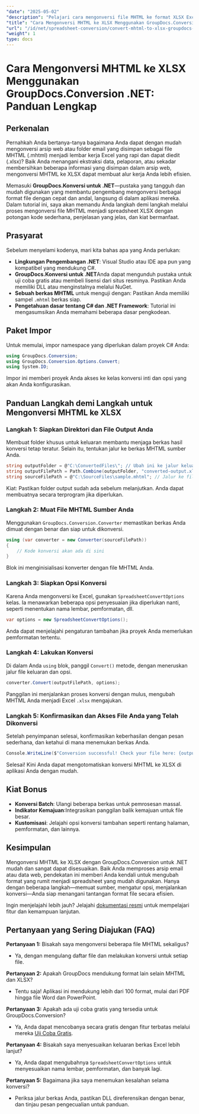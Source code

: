 ```yaml
---
"date": "2025-05-02"
"description": "Pelajari cara mengonversi file MHTML ke format XLSX Excel secara efisien menggunakan GroupDocs.Conversion .NET. Ikuti panduan lengkap ini untuk petunjuk langkah demi langkah dan praktik terbaik."
"title": "Cara Mengonversi MHTML ke XLSX Menggunakan GroupDocs.Conversion .NET&#58; Panduan Lengkap"
"url": "/id/net/spreadsheet-conversion/convert-mhtml-to-xlsx-groupdocs-net/"
"weight": 1
type: docs
---
```

# Cara Mengonversi MHTML ke XLSX Menggunakan GroupDocs.Conversion .NET: Panduan Lengkap

## Perkenalan

Pernahkah Anda bertanya-tanya bagaimana Anda dapat dengan mudah mengonversi arsip web atau folder email yang disimpan sebagai file MHTML (.mhtml) menjadi lembar kerja Excel yang rapi dan dapat diedit (.xlsx)? Baik Anda menangani ekstraksi data, pelaporan, atau sekadar membersihkan beberapa informasi yang disimpan dalam arsip web, mengonversi MHTML ke XLSX dapat membuat alur kerja Anda lebih efisien.

Memasuki **GroupDocs.Konversi untuk .NET**—pustaka yang tangguh dan mudah digunakan yang membantu pengembang mengonversi berbagai format file dengan cepat dan andal, langsung di dalam aplikasi mereka. Dalam tutorial ini, saya akan memandu Anda langkah demi langkah melalui proses mengonversi file MHTML menjadi spreadsheet XLSX dengan potongan kode sederhana, penjelasan yang jelas, dan kiat bermanfaat.


## Prasyarat

Sebelum menyelami kodenya, mari kita bahas apa yang Anda perlukan:

- **Lingkungan Pengembangan .NET**: Visual Studio atau IDE apa pun yang kompatibel yang mendukung C#.
- **GroupDocs.Konversi untuk .NET**Anda dapat mengunduh pustaka untuk uji coba gratis atau membeli lisensi dari situs resminya. Pastikan Anda memiliki DLL atau menginstalnya melalui NuGet.
- **Sebuah berkas MHTML** untuk menguji dengan: Pastikan Anda memiliki sampel `.mhtml` berkas siap.
- **Pengetahuan dasar tentang C# dan .NET Framework**: Tutorial ini mengasumsikan Anda memahami beberapa dasar pengkodean.


## Paket Impor

Untuk memulai, impor namespace yang diperlukan dalam proyek C# Anda:

```csharp
using GroupDocs.Conversion;
using GroupDocs.Conversion.Options.Convert;
using System.IO;
```

Impor ini memberi proyek Anda akses ke kelas konversi inti dan opsi yang akan Anda konfigurasikan.


## Panduan Langkah demi Langkah untuk Mengonversi MHTML ke XLSX

### Langkah 1: Siapkan Direktori dan File Output Anda

Membuat folder khusus untuk keluaran membantu menjaga berkas hasil konversi tetap teratur. Selain itu, tentukan jalur ke berkas MHTML sumber Anda.

```csharp
string outputFolder = @"C:\ConvertedFiles\"; // Ubah ini ke jalur keluaran yang Anda inginkan
string outputFilePath = Path.Combine(outputFolder, "converted-output.xlsx");
string sourceFilePath = @"C:\SourceFiles\sample.mhtml"; // Jalur ke file MHTML sumber Anda
```

Kiat: Pastikan folder output sudah ada sebelum melanjutkan. Anda dapat membuatnya secara terprogram jika diperlukan.


### Langkah 2: Muat File MHTML Sumber Anda

Menggunakan `GroupDocs.Conversion.Converter` memastikan berkas Anda dimuat dengan benar dan siap untuk dikonversi.

```csharp
using (var converter = new Converter(sourceFilePath))
{
    // Kode konversi akan ada di sini
}
```

Blok ini menginisialisasi konverter dengan file MHTML Anda.


### Langkah 3: Siapkan Opsi Konversi

Karena Anda mengonversi ke Excel, gunakan `SpreadsheetConvertOptions` kelas. Ia menawarkan beberapa opsi penyesuaian jika diperlukan nanti, seperti menentukan nama lembar, pemformatan, dll.

```csharp
var options = new SpreadsheetConvertOptions();
```

Anda dapat menjelajahi pengaturan tambahan jika proyek Anda memerlukan pemformatan tertentu.


### Langkah 4: Lakukan Konversi

Di dalam Anda `using` blok, panggil `Convert()` metode, dengan meneruskan jalur file keluaran dan opsi.

```csharp
converter.Convert(outputFilePath, options);
```

Panggilan ini menjalankan proses konversi dengan mulus, mengubah MHTML Anda menjadi Excel `.xlsx` mengajukan.


### Langkah 5: Konfirmasikan dan Akses File Anda yang Telah Dikonversi

Setelah penyimpanan selesai, konfirmasikan keberhasilan dengan pesan sederhana, dan ketahui di mana menemukan berkas Anda.

```csharp
Console.WriteLine($"Conversion successful! Check your file here: {outputFilePath}");
```

Selesai! Kini Anda dapat mengotomatiskan konversi MHTML ke XLSX di aplikasi Anda dengan mudah.


## Kiat Bonus

- **Konversi Batch**: Ulangi beberapa berkas untuk pemrosesan massal.
- **Indikator Kemajuan**:Integrasikan panggilan balik kemajuan untuk file besar.
- **Kustomisasi**: Jelajahi opsi konversi tambahan seperti rentang halaman, pemformatan, dan lainnya.


## Kesimpulan

Mengonversi MHTML ke XLSX dengan GroupDocs.Conversion untuk .NET mudah dan sangat dapat disesuaikan. Baik Anda memproses arsip email atau data web, pendekatan ini memberi Anda kendali untuk mengubah format yang rumit menjadi spreadsheet yang mudah digunakan. Hanya dengan beberapa langkah—memuat sumber, mengatur opsi, menjalankan konversi—Anda siap menangani tantangan format file secara efisien.

Ingin menjelajahi lebih jauh? Jelajahi [dokumentasi resmi](https://docs.groupdocs.com/conversion/net/) untuk mempelajari fitur dan kemampuan lanjutan.


## Pertanyaan yang Sering Diajukan (FAQ)

**Pertanyaan 1:** Bisakah saya mengonversi beberapa file MHTML sekaligus?  

- Ya, dengan mengulang daftar file dan melakukan konversi untuk setiap file.

**Pertanyaan 2:** Apakah GroupDocs mendukung format lain selain MHTML dan XLSX?  

- Tentu saja! Aplikasi ini mendukung lebih dari 100 format, mulai dari PDF hingga file Word dan PowerPoint.

**Pertanyaan 3:** Apakah ada uji coba gratis yang tersedia untuk GroupDocs.Conversion?  

- Ya, Anda dapat mencobanya secara gratis dengan fitur terbatas melalui mereka [Uji Coba Gratis](https://releases.groupdocs.com/conversion/net/).

**Pertanyaan 4:** Bisakah saya menyesuaikan keluaran berkas Excel lebih lanjut?  

- Ya, Anda dapat mengubahnya `SpreadsheetConvertOptions` untuk menyesuaikan nama lembar, pemformatan, dan banyak lagi.

**Pertanyaan 5:** Bagaimana jika saya menemukan kesalahan selama konversi?  

- Periksa jalur berkas Anda, pastikan DLL direferensikan dengan benar, dan tinjau pesan pengecualian untuk panduan.